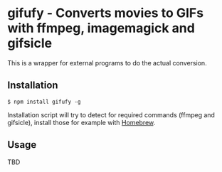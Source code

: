 # gifufy - Converts movies to GIFs with ffmpeg, imagemagick and gifsicle

This is a wrapper for external programs to do the actual conversion.


## Installation

    $ npm install gifufy -g

Installation script will try to detect for required commands (ffmpeg and gifsicle), install those for example with [Homebrew](http://mxcl.github.com/homebrew/).

## Usage

TBD

